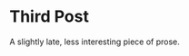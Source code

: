 <!DOCTYPE html>
  <html lang="en">
  <head>
    <meta charset="UTF-8">
    <title>My Blog</title>
  </head>
  <body>
    <h1>Third Post</h1>
    <time></time>
    A slightly late, less interesting piece of prose.
  </body>
</html>
